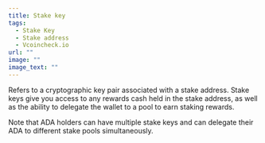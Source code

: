 ```yaml
---
title: Stake key
tags:
  - Stake Key
  - Stake address
  - Vcoincheck.io
url: ""
image: ""
image_text: ""
---
```


Refers to a cryptographic key pair associated with a stake address. Stake keys give you access to any rewards cash held in the stake address, as well as the ability to delegate the wallet to a pool to earn staking rewards.

Note that ADA holders can have multiple stake keys and can delegate their ADA to different stake pools simultaneously.
